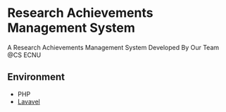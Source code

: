 # Research Achievements Management System
A Research Achievements Management System Developed By Our Team @CS ECNU

## Environment
- PHP
- [Lavavel](https://laravel.com/docs/7.x)
